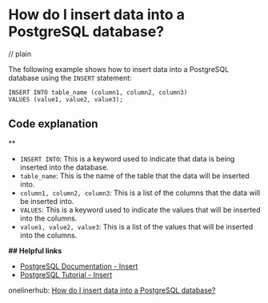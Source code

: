 # How do I insert data into a PostgreSQL database?
// plain

The following example shows how to insert data into a PostgreSQL database using the `INSERT` statement:

```
INSERT INTO table_name (column1, column2, column3)
VALUES (value1, value2, value3);
```

## Code explanation
**
- `INSERT INTO`: This is a keyword used to indicate that data is being inserted into the database.
- `table_name`: This is the name of the table that the data will be inserted into.
- `column1, column2, column3`: This is a list of the columns that the data will be inserted into.
- `VALUES`: This is a keyword used to indicate the values that will be inserted into the columns.
- `value1, value2, value3`: This is a list of the values that will be inserted into the columns.

**## Helpful links**
- [PostgreSQL Documentation - Insert](https://www.postgresql.org/docs/current/sql-insert.html)
- [PostgreSQL Tutorial - Insert](https://www.postgresqltutorial.com/postgresql-insert/)

onelinerhub: [How do I insert data into a PostgreSQL database?](https://onelinerhub.com/postgresql/how-do-i-insert-data-into-a-postgresql-database)